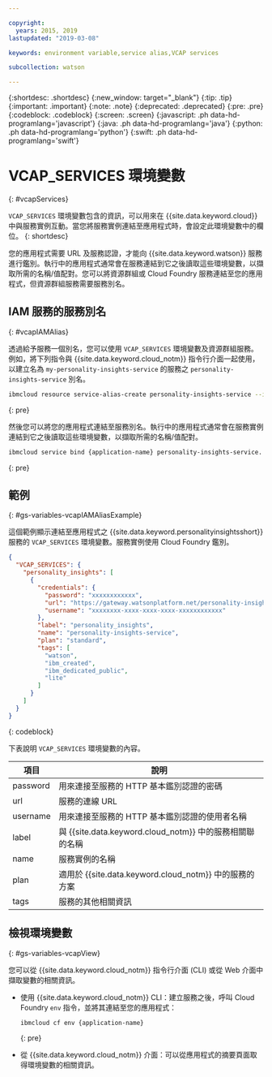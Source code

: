 ```yaml
---

copyright:
  years: 2015, 2019
lastupdated: "2019-03-08"

keywords: environment variable,service alias,VCAP services

subcollection: watson

---
```


{:shortdesc: .shortdesc}
{:new_window: target="_blank"}
{:tip: .tip}
{:important: .important}
{:note: .note}
{:deprecated: .deprecated}
{:pre: .pre}
{:codeblock: .codeblock}
{:screen: .screen}
{:javascript: .ph data-hd-programlang='javascript'}
{:java: .ph data-hd-programlang='java'}
{:python: .ph data-hd-programlang='python'}
{:swift: .ph data-hd-programlang='swift'}

# VCAP\_SERVICES 環境變數
{: #vcapServices}

`VCAP_SERVICES` 環境變數包含的資訊，可以用來在 {{site.data.keyword.cloud}} 中與服務實例互動。當您將服務實例連結至應用程式時，會設定此環境變數中的欄位。
{: shortdesc}

您的應用程式需要 URL 及服務認證，才能向 {{site.data.keyword.watson}} 服務進行鑑別。執行中的應用程式通常會在服務連結到它之後讀取這些環境變數，以擷取所需的名稱/值配對。您可以將資源群組或 Cloud Foundry 服務連結至您的應用程式，但資源群組服務需要服務別名。

## IAM 服務的服務別名
{: #vcapIAMAlias}

透過給予服務一個別名，您可以使用 `VCAP_SERVICES` 環境變數及資源群組服務。例如，將下列指令與 {{site.data.keyword.cloud_notm}} 指令行介面一起使用，以建立名為 `my-personality-insights-service` 的服務之 `personality-insights-service` 別名。

```bash
ibmcloud resource service-alias-create personality-insights-service --instance-name my-personality-insights-service
```
{: pre}

然後您可以將您的應用程式連結至服務別名。執行中的應用程式通常會在服務實例連結到它之後讀取這些環境變數，以擷取所需的名稱/值配對。

```bash
ibmcloud service bind {application-name} personality-insights-service.
```
{: pre}

## 範例
{: #gs-variables-vcapIAMAliasExample}

這個範例顯示連結至應用程式之 {{site.data.keyword.personalityinsightsshort}} 服務的 `VCAP_SERVICES` 環境變數。服務實例使用 Cloud Foundry 鑑別。

```json
{
  "VCAP_SERVICES": {
    "personality_insights": [
      {
        "credentials": {
          "password": "xxxxxxxxxxxx",
          "url": "https://gateway.watsonplatform.net/personality-insights/api",
          "username": "xxxxxxxx-xxxx-xxxx-xxxx-xxxxxxxxxxxx"
        },
        "label": "personality_insights",
        "name": "personality-insights-service",
        "plan": "standard",
        "tags": [
          "watson",
          "ibm_created",
          "ibm_dedicated_public",
          "lite"
        ]
      }
    ]
  }
}
```
{: codeblock}

下表說明 `VCAP_SERVICES` 環境變數的內容。

|項目|說明|
|----------|--------------------------------------------------------------------------------------------|
|password |用來連接至服務的 HTTP 基本鑑別認證的密碼|
|url      |服務的連線 URL|
|username |用來連接至服務的 HTTP 基本鑑別認證的使用者名稱|
|label    |與 {{site.data.keyword.cloud_notm}} 中的服務相關聯的名稱|
|name     |服務實例的名稱|
|plan     |適用於 {{site.data.keyword.cloud_notm}} 中的服務的方案|
|tags     |服務的其他相關資訊|

## 檢視環境變數
{: #gs-variables-vcapView}

您可以從 {{site.data.keyword.cloud_notm}} 指令行介面 (CLI) 或從 Web 介面中擷取變數的相關資訊。

- 使用 {{site.data.keyword.cloud_notm}} CLI：建立服務之後，呼叫 Cloud Foundry `env` 指令，並將其連結至您的應用程式：

    ```bash
    ibmcloud cf env {application-name}
    ```
    {: pre}

- 從 {{site.data.keyword.cloud_notm}} 介面：可以從應用程式的摘要頁面取得環境變數的相關資訊。
